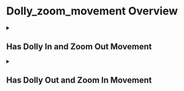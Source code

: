 # Dolly_zoom_movement Overview

<details>
<summary><h2>Has Dolly In and Zoom Out Movement</h2></summary>


<h3>🔵 Label Name:</h3>
<code>has_dolly_in_zoom_out</code>


<h3>📖 Definition:</h3>
Does the shot feature a dolly zoom effect with the camera moving forward and zooming out?

<details>
<summary><h4> Question (Definition)</h4></summary>

- Is the camera performing a dolly-in while zooming out?

- Does the shot create a dolly zoom effect by advancing while zooming out?

- Is the camera moving forward while simultaneously zooming out?

</details>

<details>
<summary><h4> Alternative Question</h4></summary>

- Is there a perspective distortion due to dolly-in and zoom-out?

- Does the scene demonstrate a classic dolly zoom effect?

- Does the background appear to stretch as the camera moves forward?

- Is the subject staying the same size while the background changes due to zooming out?

- Does the depth of field shift dramatically as the camera moves inward?

- Is the frame expanding outward while the camera advances?

- Does the background appear to recede while the foreground remains steady?

</details>

<details>
<summary><h4> Prompt (Definition)</h4></summary>

- A scene featuring a dolly zoom effect with a forward camera movement and zoom-out.

- A dolly zoom shot with the camera moving forward and zooming out.

- A dolly in and zoom out shot.

- The camera advances while the field of view expands due to zooming out.

- A video where the subject remains the same size, but the background stretches due to dollying in and zooming out.

</details>

<details>
<summary><h4> Alternative Prompt</h4></summary>

- A shot where the camera moves forward while optically pulling back.

- A dolly zoom shot.

- The camera moves inward while zooming out to create a perspective distortion effect.

- A shot demonstrating a dramatic warping effect caused by dolly-in and zoom-out.

- A shot where the camera tracks forward while zooming out.

- A scene demonstrating the Vertigo Effect with forward movement and zoom-out.

- A video where the subject stays fixed while the background appears to stretch.

- The camera moves inward while maintaining focus, creating a shifting depth effect.

- A cinematic perspective shift caused by simultaneous dolly-in and zoom-out.

</details>

<h4>🟢 Positive:</h4>
<code>self.cam_motion.forward is True and self.cam_motion.zoom_out is True and self.cam_motion.dolly_zoom</code>

<h4>🔴 Negative:</h4>
<code>not self.cam_motion.dolly_zoom or self.cam_motion.forward is False or self.cam_motion.zoom_out is False</code>

<details>
<summary><h4>🔴 Negative (Hard)</h4></summary>

- <b>dolly_out_zoom_in</b>: <code>self.cam_motion.backward is True and self.cam_motion.zoom_in is True and self.cam_motion.dolly_zoom</code>

</details>

</details>

<details>
<summary><h2>Has Dolly Out and Zoom In Movement</h2></summary>


<h3>🔵 Label Name:</h3>
<code>has_dolly_out_zoom_in</code>


<h3>📖 Definition:</h3>
Does the shot feature a dolly zoom effect with the camera moving backward and zooming in?

<details>
<summary><h4> Question (Definition)</h4></summary>

- Is the camera performing a dolly-out while zooming in?

- Does the shot create a dolly zoom effect by retreating while zooming in?

- Is the camera moving backward while simultaneously zooming in?

</details>

<details>
<summary><h4> Alternative Question</h4></summary>

- Is there a perspective distortion due to dolly-out and zoom-in?

- Does the scene demonstrate a classic reverse dolly zoom effect?

- Does the background appear to shrink as the camera moves backward?

- Is the subject staying the same size while the background changes due to zooming in?

- Does the depth of field shift dramatically as the camera moves outward?

- Is the frame compressing inward while the camera retreats?

- Does the background appear to move closer while the foreground remains steady?

</details>

<details>
<summary><h4> Prompt (Definition)</h4></summary>

- A scene featuring a dolly zoom effect with a backward camera movement and zoom-in.

- A dolly zoom shot with the camera moving backward and zooming in.

- A dolly out and zoom in shot.

- The camera retreats while the field of view narrows due to zooming in.

- A video where the subject remains the same size, but the background compresses due to dollying out and zooming in.

</details>

<details>
<summary><h4> Alternative Prompt</h4></summary>

- A shot where the camera moves backward while optically pushing in.

- A dolly zoom shot.

- The camera moves outward while zooming in to create a perspective distortion effect.

- A shot demonstrating a dramatic warping effect caused by dolly-out and zoom-in.

- A shot where the camera tracks backward while zooming in.

- A scene demonstrating the reverse Vertigo Effect with backward movement and zoom-in.

- A video where the subject stays fixed while the background appears to compress.

- The camera moves outward while maintaining focus, creating a shifting depth effect.

- A cinematic perspective shift caused by simultaneous dolly-out and zoom-in.

</details>

<h4>🟢 Positive:</h4>
<code>self.cam_motion.backward is True and self.cam_motion.zoom_in is True and self.cam_motion.dolly_zoom</code>

<h4>🔴 Negative:</h4>
<code>not self.cam_motion.dolly_zoom or self.cam_motion.backward is False or self.cam_motion.zoom_in is False</code>

<details>
<summary><h4>🔴 Negative (Hard)</h4></summary>

- <b>dolly_in_zoom_out</b>: <code>self.cam_motion.forward is True and self.cam_motion.zoom_out is True and self.cam_motion.dolly_zoom</code>

</details>

</details>
